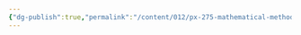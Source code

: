```yaml
---
{"dg-publish":true,"permalink":"/content/012/px-275-mathematical-methods/term-2/g-partial-differential-equations/px-275-g6b-recap-on-fourier-series/","noteIcon":"1","created":"2025-01-15T17:54:32.328+00:00","updated":"2025-01-15T18:07:16.382+00:00"}
---
```


